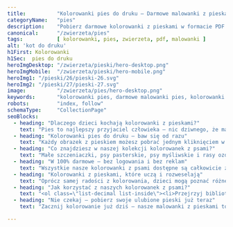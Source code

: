 ```yaml
---
title:          "Kolorowanki pies do druku – Darmowe malowanki z pieskami PDF"
categoryName:   "pies"
description:    "Pobierz darmowe kolorowanki z pieskami w formacie PDF. Szczeniaki, rasy psów i zabawne scenki – idealne do druku i kolorowania przez dzieci. Bez logowania!"
canonical:      "/zwierzeta/pies"
tags:           [ kolorowanki, pies, zwierzeta, pdf, malowanki ]
alt: 'kot do druku'
h1First: Kolorowanki
h1Sec:  pies do druku
heroImgDesktop: "/zwierzeta/pieski/hero-desktop.png"
heroImgMobile:  "/zwierzeta/pieski/hero-mobile.png"
heroImg1: "/pieski/26/pieski-26.svg"
heroImg2: "/pieski/27/pieski-27.svg"
image:          "/zwierzeta/pies/hero-desktop.png"
keywords:       "kolorowanki pies, darmowe malowanki pies, kolorowanki zwierzeta"
robots:         "index, follow"
schemaType:     "CollectionPage"
seoBlocks:
  - heading: "Dlaczego dzieci kochają kolorowanki z pieskami?"
    text: "Pies to najlepszy przyjaciel człowieka – nic dziwnego, że maluchy uwielbiają kolorowanki z uroczymi szczeniakami i psami różnych ras. Kolorowanie obrazków z pieskami to nie tylko zabawa, ale też okazja do poznania różnych typów psów, ich umaszczenia i charakterystycznych cech. To forma nauki, która rozwija wyobraźnię i sprawność manualną."
  - heading: "Kolorowanki pies do druku – baw się od razu"
    text: "Każdy obrazek z pieskiem możesz pobrać jednym kliknięciem w formacie PDF. Gotowe do druku pliki są przygotowane tak, by dobrze wyglądały na każdej drukarce domowej. Nie trzeba nic instalować ani się rejestrować – wystarczy wybrać ulubionego pieska i wcisnąć 'drukuj'."
  - heading: "Co znajdziesz w naszej kolekcji kolorowanek z psami?"
    text: "Małe szczeniaczki, psy pasterskie, psy myśliwskie i rasy ozdobne – nasza kolekcja zawiera pieski w różnych pozach i scenkach: odpoczywające, bawiące się, z dziećmi, w budzie, na spacerze, w deszczu czy śniegu. Dodatkowo znajdziesz też kolorowanki edukacyjne, np. labirynty czy 'połącz kropki' z psią tematyką."
  - heading: "W 100% darmowe – bez logowania i bez reklam"
    text: "Wszystkie nasze kolorowanki z psami dostępne są całkowicie za darmo. Nie musisz tworzyć konta ani zostawiać maila. Nie ma uciążliwych reklam – skupiamy się na prostocie i dostarczaniu dzieciom świetnej zabawy bez barier."
  - heading: "Kolorowanki z pieskami, które uczą i rozweselają"
    text: "Oprócz samej radości z kolorowania, dzieci mogą poznać różne rasy psów i dowiedzieć się ciekawych rzeczy o ich zwyczajach. Można też pobawić się w wymyślanie imion dla każdego pieska albo dopisywać mini historie. Takie zabawy rozwijają nie tylko plastyczne zdolności, ale też empatię i wiedzę o zwierzętach."
  - heading: "Jak korzystać z naszych kolorowanek z psami?"
    text: "<ol class=\"list-decimal list-inside\"><li>Przejrzyj bibliotekę kolorowanek z pieskami i wybierz ulubiony obrazek</li><li>Kliknij, aby pobrać plik PDF</li><li>Wydrukuj obrazek w domu lub w szkole</li><li>Przygotuj kredki, flamastry lub pastele</li><li>Pokoloruj pieska, nadaj mu imię i pokaż rodzinie!</li></ol>"
  - heading: "Nie czekaj – pobierz swoje ulubione pieski już teraz"
    text: "Zacznij kolorowanie już dziś – nasze malowanki z pieskami to idealna rozrywka dla dzieci w każdym wieku. Sprawdzą się w domu, w przedszkolu, na wakacjach i w deszczowe popołudnia. Regularnie dodajemy nowe ilustracje, więc zawsze czeka coś świeżego. Pobierz kolorowanki pies do druku i stwórz własną galerię ulubionych czworonogów!"

---
```

